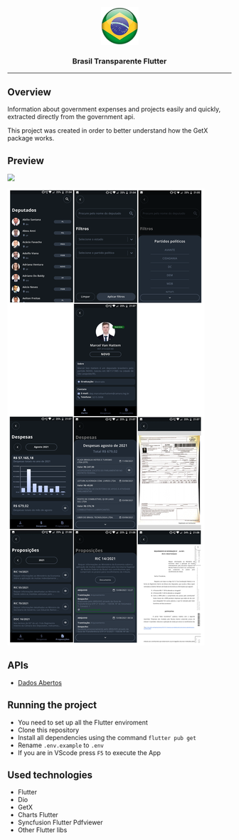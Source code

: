 <p align="center">
  <img alt="Brasil Transparente Flutter" src="./icon.png" height="85" width="85" />
  <h3 align="center">Brasil Transparente Flutter</h3>
</p>

---

## Overview

Information about government expenses and projects easily and quickly, extracted directly from the government api.

This project was created in order to better understand how the GetX package works.

## Preview

<img src="#" height="500">

![Brasil Transparente Flutter](./preview.png)

## APIs

- [Dados Abertos](https://dadosabertos.camara.leg.br/)

## Running the project

- You need to set up all the Flutter enviroment
- Clone this repository
- Install all dependencies using the command `flutter pub get`
- Rename `.env.example` to `.env`
- If you are in VScode press `F5` to execute the App

## Used technologies

- Flutter
- Dio
- GetX
- Charts Flutter
- Syncfusion Flutter Pdfviewer
- Other Flutter libs
